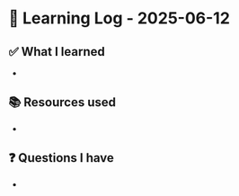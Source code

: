 # 🧠 Learning Log - 2025-06-12

## ✅ What I learned

- 

## 📚 Resources used

- 

## ❓ Questions I have

- 

